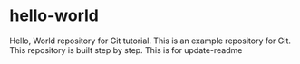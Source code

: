 # hello-world

Hello, World repository for Git tutorial.
This is an example repository for Git.
This repository is built step by step.
This is for update-readme
